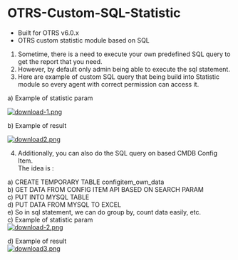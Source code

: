 # OTRS-Custom-SQL-Statistic
- Built for OTRS v6.0.x
- OTRS custom statistic module based on SQL

1. Sometime, there is a need to execute your own predefined SQL query to get the report that you need.  
2. However, by default only admin being able to execute the sql statement.  
3. Here are example of custom SQL query that being build into Statistic module so every agent with correct permission can access it.  

a) Example of statistic param  

[![download-1.png](https://i.postimg.cc/QxLzhk21/download-1.png)](https://postimg.cc/vDzhv9HZ)  

b) Example of result  

[![download2.png](https://i.postimg.cc/ryv5HfBX/download2.png)](https://postimg.cc/V5WSrWsD)  


4. Additionally, you can also do the SQL query on based CMDB Config Item.  
The idea is :

a) CREATE TEMPORARY TABLE configitem_own_data  
b) GET DATA FROM CONFIG ITEM API BASED ON SEARCH PARAM  
c) PUT INTO MYSQL TABLE  
d) PUT DATA FROM MYSQL TO EXCEL  
e) So in sql statement, we can do group by, count data easily, etc.  
c) Example of statistic param  
[![download-2.png](https://i.postimg.cc/HkVqYNF6/download-2.png)](https://postimg.cc/SnbTVgS9)  

d) Example of result  
[![download3.png](https://i.postimg.cc/J4G80tk3/download3.png)](https://postimg.cc/hfW63DMh)  
